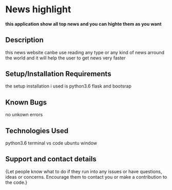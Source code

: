  # News highlight
 #### this application show all top news and you can highte them as you want
 ## Description
this news website canbe use reading any type or any kind of news arround the world and it will help the  user to get news very faster
## Setup/Installation Requirements
 the setup installation i used is python3.6 flask and bootsrap
## Known Bugs
no unkown errors
## Technologies Used
 python3.6
 terminal
 vs code
 ubuntu window
 ## Support and contact details
{Let people know what to do if they run into any issues or have questions, ideas or concerns.  Encourage them to contact you or make a contribution to the code.}